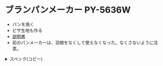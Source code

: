 # ブランパンメーカー PY-5636W

- パンを焼く
- ピザ生地も作る
- [説明書](http://www.twinbird.jp/products/py5636.html)
- 前のパンメーカーは、羽根をなくして使えなくなった。なくさないように注意。

<details><summary>スペック(コピー)</summary>
<pre>
スペック
製品寸法 約 240 × 350 × 280 mm
製品質量 約 4.2 kg( 付属品含む )
電源 AC 100V 50 / 60 Hz
消費電力 450 W( ヒーター 400 W / モーター 50 W )
容量 食パンの場合 : 1.5斤 / 1斤
タイマー 15 時間( 焼き上がりまで )
電源コード長 1.4 m
メニューモード　1 ブランパン
メニューモード　2 ブランパン生地
メニューモード　3 食パン
メニューモード　4 早焼き
メニューモード　5 ソフトパン
メニューモード　6 スイートパン
メニューモード　7 全粒粉パン
メニューモード　8 フランスパン風
メニューモード　9 ごはんパン
メニューモード　10 パン生地作り
メニューモード　11 ピザ生地作り
メニューモード　12 うどん生地作り
メニューモード　13 もち
メニューモード　14 焼きいも
メニューモード　15 甘酒
メニューモード　16 こね
メニューモード　17 発酵
メニューモード　18 焼き
付属品 計量カップ
計量スプーン
羽根とり棒
ガイドシート
レシピブック
取扱説明書
低糖質ブランパンミックス(ドライイースト付)
</pre>
</details>

